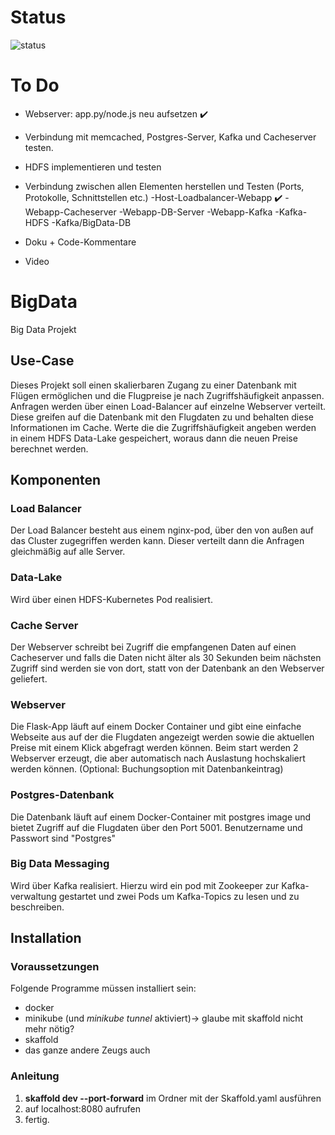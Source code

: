 # Status 

![status](https://user-images.githubusercontent.com/77491801/130101862-9f7106c0-c36c-4182-bbd4-4a28e61025ed.jpg)



# To Do
  
- Webserver: app.py/node.js neu aufsetzen :heavy_check_mark:
- Verbindung mit memcached, Postgres-Server, Kafka und Cacheserver testen. 
- HDFS implementieren und testen
- Verbindung zwischen allen Elementen herstellen und Testen (Ports, Protokolle, Schnittstellen etc.)
  -Host-Loadbalancer-Webapp :heavy_check_mark:
  -Webapp-Cacheserver 
  -Webapp-DB-Server
  -Webapp-Kafka
  -Kafka-HDFS
  -Kafka/BigData-DB
  
- Doku + Code-Kommentare
- Video

# BigData
Big Data Projekt

## Use-Case
Dieses Projekt soll einen skalierbaren Zugang zu einer Datenbank mit Flügen ermöglichen und die Flugpreise je nach Zugriffshäufigkeit anpassen.
Anfragen werden über einen Load-Balancer auf einzelne Webserver verteilt. Diese greifen auf die Datenbank mit den Flugdaten zu und behalten diese Informationen im Cache.
Werte die die Zugriffshäufigkeit angeben werden in einem HDFS Data-Lake gespeichert, woraus dann die neuen Preise berechnet werden.

## Komponenten

### Load Balancer
Der Load Balancer besteht aus einem nginx-pod, über den von außen auf das Cluster zugegriffen werden kann. 
Dieser verteilt dann die Anfragen gleichmäßig auf alle Server.
### Data-Lake
Wird über einen HDFS-Kubernetes Pod realisiert.
### Cache Server
Der Webserver schreibt bei Zugriff die empfangenen Daten auf einen Cacheserver und falls die Daten nicht älter als 30 Sekunden beim nächsten Zugriff sind werden sie von dort, statt von der Datenbank an den Webserver geliefert.
### Webserver
Die Flask-App läuft auf einem Docker Container und gibt eine einfache Webseite aus auf der die Flugdaten angezeigt werden sowie die aktuellen Preise mit einem Klick abgefragt werden können. Beim start werden 2 Webserver erzeugt, die aber automatisch nach Auslastung hochskaliert werden können. (Optional: Buchungsoption mit Datenbankeintrag)
### Postgres-Datenbank
Die Datenbank läuft auf einem Docker-Container mit postgres image und bietet Zugriff auf die Flugdaten über den Port 5001.
Benutzername und Passwort sind "Postgres"
### Big Data Messaging
Wird über Kafka realisiert. Hierzu wird ein pod mit Zookeeper zur Kafka-verwaltung gestartet und zwei Pods um Kafka-Topics zu lesen und zu beschreiben.


## Installation

### Voraussetzungen
Folgende Programme müssen installiert sein:
- docker 
- minikube (und *minikube tunnel* aktiviert)-> glaube mit skaffold nicht mehr nötig?
- skaffold 
- das ganze andere Zeugs auch

### Anleitung
1. **skaffold dev --port-forward** im Ordner mit der Skaffold.yaml ausführen
2. auf localhost:8080 aufrufen
3. fertig.



